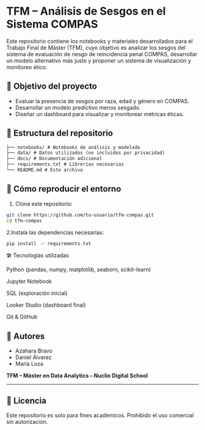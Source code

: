 # TFM – Análisis de Sesgos en el Sistema COMPAS

Este repositorio contiene los notebooks y materiales desarrollados para el Trabajo Final de Máster (TFM), cuyo objetivo es analizar los sesgos del sistema de evaluación de riesgo de reincidencia penal COMPAS, desarrollar un modelo alternativo más justo y proponer un sistema de visualización y monitoreo ético.

## 🎯 Objetivo del proyecto

- Evaluar la presencia de sesgos por raza, edad y género en COMPAS.
- Desarrollar un modelo predictivo menos sesgado.
- Diseñar un dashboard para visualizar y monitorear métricas éticas.

## 📁 Estructura del repositorio
```markdown
├── notebooks/ # Notebooks de análisis y modelado
├── data/ # Datos utilizados (no incluidos por privacidad)
├── docs/ # Documentación adicional
├── requirements.txt # Librerías necesarias
└── README.md # Este archivo
```

## 🧪 Cómo reproducir el entorno

1. Clona este repositorio:

```bash
git clone https://github.com/tu-usuario/tfm-compas.git
cd tfm-compas
```

2.Instala las dependencias necesarias:
```bash
pip install -r requirements.txt
```


🛠️ Tecnologías utilizadas

Python (pandas, numpy, matplotlib, seaborn, scikit-learn)

Jupyter Notebook

SQL (exploración inicial)

Looker Studio (dashboard final)

Git & GitHub

## 👥 Autores

- Azahara Bravo  
- Daniel Álvarez  
- María Loza  

**TFM – Máster en Data Analytics – Nuclio Digital School**

---

## 📄 Licencia

Este repositorio es solo para fines académicos. Prohibido el uso comercial sin autorización.


